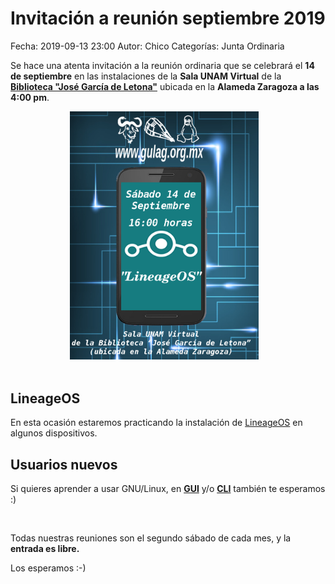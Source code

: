 Invitación a reunión septiembre 2019
==================================

Fecha: 2019-09-13 23:00
Autor:  Chico
Categorías: Junta Ordinaria

Se hace una atenta invitación a la reunión ordinaria que se celebrará el __14 de septiembre__ en las instalaciones de la __Sala UNAM Virtual__ de la __[Biblioteca "José García de Letona"](https://www.openstreetmap.org/#map=19/25.54029/-103.44524)__ ubicada en la __Alameda Zaragoza a las 4:00 pm__.

<center>
<a class="img-responsive" href="2019-09-13-invitacion-reunion-septiembre/septiembre2019.png"><img class="img-responsive" style="width:60%;height:auto;margin-right:12px;" src="2019-09-13-invitacion-reunion-septiembre/septiembre2019.png" alt="LineageOS" width="325" height="250"></a>
</center>

<!-- break -->

<br />

## LineageOS

En esta ocasión estaremos practicando la instalación de [LineageOS](https://www.lineageos.org/) en algunos dispositivos.

## Usuarios nuevos

Si quieres aprender a usar GNU/Linux, en __[GUI](https://es.wikipedia.org/wiki/Interfaz_gr%C3%A1fica_de_usuario)__ y/o __[CLI](https://es.wikipedia.org/wiki/L%C3%ADnea_de_comandos)__ también te esperamos :) 

<br />

Todas nuestras reuniones son el segundo sábado de cada mes, y la __entrada es libre.__

Los esperamos :-)
